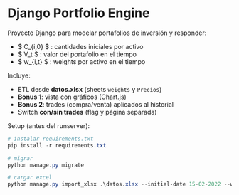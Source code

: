 # Django Portfolio Engine

Proyecto Django para modelar portafolios de inversión y responder:
- $ C_{i,0} $ : cantidades iniciales por activo
- $ V_t $ : valor del portafolio en el tiempo
- $ w_{i,t} $ : weights por activo en el tiempo

Incluye:
- ETL desde **datos.xlsx** (sheets `weights` y `Precios`)
- **Bonus 1**: vista con gráficos (Chart.js)
- **Bonus 2**: trades (compra/venta) aplicados al historial
- Switch **con/sin trades** (flag y página separada)

Setup (antes del runserver):
```powershell
# instalar requirements.txt
pip install -r requirements.txt

# migrar
python manage.py migrate

# cargar excel
python manage.py import_xlsx .\datos.xlsx --initial-date 15-02-2022 --weights-sheet weights --prices-sheet Precios



